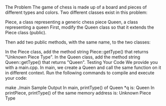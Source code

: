 The Problem
The game of chess is made up of a board and pieces of different types and colors. Two different classes exist in this problem:

Piece, a class representing a generic chess piece
Queen, a class representing a queen
First, modify the Queen class so that it extends the Piece class (public).

Then add two public methods, with the same name, to the two classes:

In the Piece class, add the method string Piece::getType() that returns "Unknown Piece Type".
In the Queen class, add the method string Queen::getType() that returns "Queen".
Testing Your Code
We provide you with a main.cpp. In main, we create a Queen and call the same function on it in different context. Run the following commands to compile and execute your code:

make
./main
Sample Output
In main, printType() of Queen \*q is: Queen
In printPiece, printType() of the same memory address is: Unknown Piece Type

